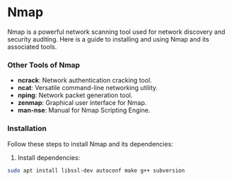 # Nmap

Nmap is a powerful network scanning tool used for network discovery and security auditing. Here is a guide to installing and using Nmap and its associated tools.

### Other Tools of Nmap

- **ncrack**: Network authentication cracking tool.
- **ncat**: Versatile command-line networking utility.
- **nping**: Network packet generation tool.
- **zenmap**: Graphical user interface for Nmap.
- **man-nse**: Manual for Nmap Scripting Engine.

### Installation

Follow these steps to install Nmap and its dependencies:

1. Install dependencies:
```sh
sudo apt install libssl-dev autoconf make g++ subversion
```
